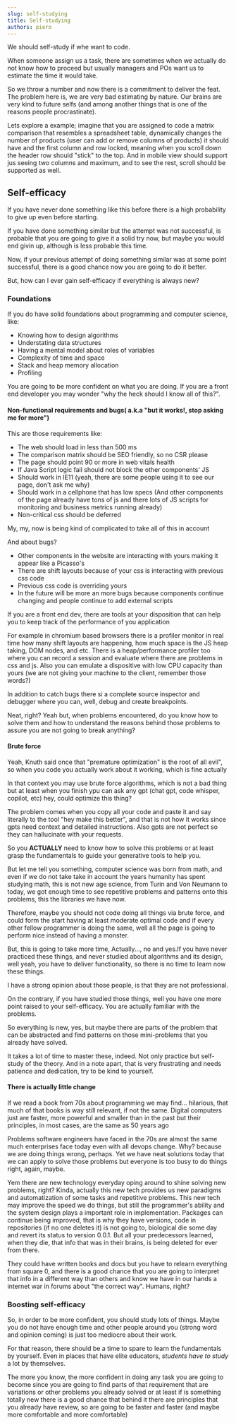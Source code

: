 ```yaml
---
slug: self-studying
title: Self-studying
authors: piero
---
```


We should self-study if whe want to code.

When someone assign us a task, there are sometimes when we actually do not know
how to proceed but usually managers and POs want us to estimate the time
it would take.

So we throw a number and now there is a commitment to deliver the feat.
The problem here is, we are very bad estimating by nature. Our brains
are very kind to future selfs (and among another things that is one of
the reasons people procrastinate).

Lets explore a example; imagine that you are assigned to code a matrix comparison
that resembles a spreadsheet table, dynamically changes the number of products (user can
add or remove columns of products) it should have and the first column and row locked,
meaning when you scroll down the header row should "stick" to the top. And in mobile view
should support jus seeing two columns and maximum, and to see the rest, scroll should be
supported as well.

## Self-efficacy

If you have never done something like this before there is a high probability
to give up even before starting.

If you have done something similar but the attempt was not successful, is probable that you are
going to give it a solid try now, but maybe you would end givin up, although is less probable
this time.

Now, if your previous attempt of doing something similar was at some point successful,
there is a good chance now you are going to do it better.

But, how can I ever gain self-efficacy if everything is always new?

### Foundations

If you do have solid foundations about programming and computer science, like:

- Knowing how to design algorithms
- Understating data structures
- Having a mental model about roles of variables
- Complexity of time and space
- Stack and heap memory allocation
- Profiling

You are going to be more confident on what you are doing. If you are a front end developer
you may wonder "why the heck should I know all of this?".

#### Non-functional requirements and bugs( a.k.a "but it works!, stop asking me for more")

This are those requirements like:

- The web should load in less than 500 ms
- The comparison matrix should be SEO friendly, so no CSR please
- The page should point 90 or more in web vitals health
- If Java Script logic fail should not block the other components' JS
- Should work in IE11 (yeah, there are some people using it to see our page, don't ask me why)
- Should work in a cellphone that has low specs (And other components of
  the page already have tons of js and there lots of JS scripts for monitoring
  and business metrics running already)
- Non-critical css should be deferred

My, my, now is being kind of complicated to take all of this in account

And about bugs?

- Other components in the website are interacting with yours making it appear like a Picasso's
- There are shift layouts because of your css is interacting with previous css code
- Previous css code is overriding yours
- In the future will be more an more bugs because components continue changing
  and people continue to add external scripts

If you are a front end dev, there are tools at your disposition that can help you to
keep track of the performance of you application

For example in chromium based browsers there is a profiler monitor in real time
how many shift layouts are happening, how much space is the JS heap taking, DOM
nodes, and etc. There is a heap/performance profiler too where you can record a session
and evaluate where there are problems in css and js. Also you can emulate a dispositive
with low CPU capacity than yours (we are not giving your machine to the client,
remember those words?)

In addition to catch bugs there si a complete source inspector and debugger where you can,
well, debug and create breakpoints.

Neat, right? Yeah but, when problems encountered, do you know how to solve them and how to
understand the reasons behind those problems to assure you are not going to break anything?

#### Brute force

Yeah, Knuth said once that "premature optimization" is the root of all evil",
so when you code you actually work about it working, which is fine actually

In that context you may use brute force algorithms, which is not a bad thing
but at least when you finish ypu can ask any gpt (chat gpt, code whisper, copilot, etc)
hey, could optimize this thing?

The problem comes when you copy all your code and paste it and say literally to the tool
"hey make this better", and that is not how it works since gpts need context and detailed
instructions. Also gpts are not perfect so they can hallucinate with your requests.

So you **ACTUALLY** need to know how to solve this problems or at least grasp the
fundamentals to guide your generative tools to help you.

But let me tell you something, computer science was born from math, and even if we
do not take take in account the years humanity has spent studying math, this is not new age
science, from Turin and Von Neumann to today, we got enough time to see repetitive problems
and patterns onto this problems, this the libraries we have now.

Therefore, maybe you should not code doing all things via brute force, and could form the start
having at least moderate optimal code and if every other fellow programmer is doing the same,
well all the page is going to perform nice instead of having a monster.

But, this is going to take more time, Actually..., no and yes.If you have never practiced
these things, and never studied about algorithms and its design, well yeah, you have
to deliver functionality, so there is no time to learn now these things.

I have a strong opinion about those people, is that they are not professional.

On the contrary, if you have studied those things, well you have one more point raised to
your self-efficacy. You are actually familiar with the problems.

So everything is new, yes, but maybe there are parts of the problem that can be abstracted and
find patterns on those mini-problems that you already have solved.

It takes a lot of time to master these, indeed. Not only practice but self-study of the theory.
And in a note apart, that is very frustrating and needs patience and dedication, try to be kind
to yourself.

#### There is actually little change

If we read a book from 70s about programming we may find... hilarious, that much of
that books is way still relevant, if not the same. Digital computers just are faster, more powerful
and smaller than in the past but their principles, in most cases, are the same as 50 years ago

Problems software engineers have faced in the 70s are almost the same much enterprises face today
even with all devops change. Why? because we are doing things wrong, perhaps. Yet we have
neat solutions today that we can apply to solve those problems but everyone is too busy to
do things right, again, maybe.

Yem there are new technology everyday oping around to shine solving new problems, right? Kinda, actually
this new tech provides us new paradigms and automatization of some tasks and repetitive problems.
This new tech may improve the speed we do things, but still the programmer's ability and
the system design plays a important role in implementation. Packages can continue being improved, that
is why they have versions, code in repositories (if no one deletes it) is not going to, biological die
some day and revert its status to version 0.0.1. But all your predecessors learned, when they die, that info
that was in their brains, is being deleted for ever from there.

They could have written books and docs but you have to relearn everything from square 0, and there is
a good chance that you are going to interpret that info in a different way than others and know
we have in our hands a internet war in forums about "the correct way". Humans, right?

### Boosting self-efficacy

So, in order to be more confident, you should study lots of things. Maybe you do not have enough time
and other people around you (strong word and opinion coming) is just too mediocre about their work.

For that reason, there should be a time to spare to learn the fundamentals by yourself. Even in
places that have elite educators, _students have to study_ a lot by themselves.

The more you know, the more confident in doing any task you are going to become since
you are going to find parts of that requirement that are variations or other problems
you already solved or at least if is something totally new there is a good chance
that behind it there are principles that you already have review, so are going to be
faster and faster (and maybe more comfortable and more comfortable)
